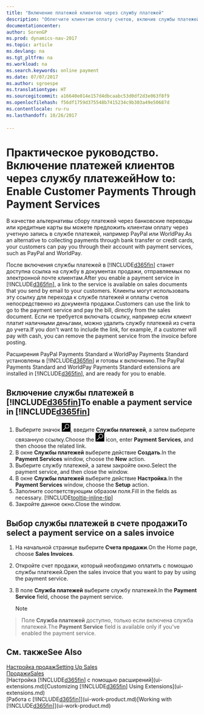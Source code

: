 ```yaml
---
title: "Включение платежей клиентов через службу платежей"
description: "Облегчите клиентам оплату счетов, включив службы платежей."
documentationcenter: 
author: SorenGP
ms.prod: dynamics-nav-2017
ms.topic: article
ms.devlang: na
ms.tgt_pltfrm: na
ms.workload: na
ms.search.keywords: online payment
ms.date: 07/07/2017
ms.author: sgroespe
ms.translationtype: HT
ms.sourcegitcommit: a16640e014e157d4dbcaabc53d0df2d3e063f8f9
ms.openlocfilehash: f56df1759d375548b7415234c9b303a49e50687d
ms.contentlocale: ru-ru
ms.lasthandoff: 10/26/2017

---
```

# <a name="how-to-enable-customer-payments-through-payment-services"></a><span data-ttu-id="aae4c-103">Практическое руководство. Включение платежей клиентов через службу платежей</span><span class="sxs-lookup"><span data-stu-id="aae4c-103">How to: Enable Customer Payments Through Payment Services</span></span>
<span data-ttu-id="aae4c-104">В качестве альтернативы сбору платежей через банковские переводы или кредитные карты вы можете предложить клиентам оплату через учетную запись в службе платежей, например PayPal или WorldPay.</span><span class="sxs-lookup"><span data-stu-id="aae4c-104">As an alternative to collecting payments through bank transfer or credit cards, your customers can pay you through their account with payment services, such as PayPal and WorldPay.</span></span>  

<span data-ttu-id="aae4c-105">После включения службы платежей в [!INCLUDE[d365fin](includes/d365fin_md.md)] станет доступна ссылка на службу в документах продажи, отправляемых по электронной почте клиентам.</span><span class="sxs-lookup"><span data-stu-id="aae4c-105">After you enable a payment service in [!INCLUDE[d365fin](includes/d365fin_md.md)], a link to the service is available on sales documents that you send by email to your customers.</span></span> <span data-ttu-id="aae4c-106">Клиенты могут использовать эту ссылку для перехода к службе платежей и оплаты счетов непосредственно из документа продажи.</span><span class="sxs-lookup"><span data-stu-id="aae4c-106">Customers can use the link to go to the payment service and pay the bill, directly from the sales document.</span></span> <span data-ttu-id="aae4c-107">Если не требуется включать ссылку, например если клиент платит наличными деньгами, можно удалить службу платежей из счета до учета.</span><span class="sxs-lookup"><span data-stu-id="aae4c-107">If you don't want to include the link, for example, if a customer will pay with cash, you can remove the payment service from the invoice before posting.</span></span>  

<span data-ttu-id="aae4c-108">Расширения PayPal Payments Standard и WorldPay Payments Standard установлены в [!INCLUDE[d365fin](includes/d365fin_md.md)] и готовы к включению.</span><span class="sxs-lookup"><span data-stu-id="aae4c-108">The PayPal Payments Standard and WorldPay Payments Standard extensions are installed in [!INCLUDE[d365fin](includes/d365fin_md.md)], and are ready for you to enable.</span></span>  

## <a name="to-enable-a-payment-service-in-included365finincludesd365finmdmd"></a><span data-ttu-id="aae4c-109">Включение службы платежей в [!INCLUDE[d365fin](includes/d365fin_md.md)]</span><span class="sxs-lookup"><span data-stu-id="aae4c-109">To enable a payment service in [!INCLUDE[d365fin](includes/d365fin_md.md)]</span></span>
1. <span data-ttu-id="aae4c-110">Выберите значок ![Поиск страницы или отчета](media/ui-search/search_small.png "Значок поиска страницы или отчета"), введите **Службы платежей**, а затем выберите связанную ссылку.</span><span class="sxs-lookup"><span data-stu-id="aae4c-110">Choose the ![Search for Page or Report](media/ui-search/search_small.png "Search for Page or Report icon") icon, enter **Payment Services**, and then choose the related link.</span></span>  
2. <span data-ttu-id="aae4c-111">В окне **Службы платежей** выберите действие **Создать**.</span><span class="sxs-lookup"><span data-stu-id="aae4c-111">In the **Payment Services** window, choose the **New** action.</span></span>  
3. <span data-ttu-id="aae4c-112">Выберите службу платежей, а затем закройте окно.</span><span class="sxs-lookup"><span data-stu-id="aae4c-112">Select the payment service, and then close the window.</span></span>  
4. <span data-ttu-id="aae4c-113">В окне **Службы платежей** выберите действие **Настройка**.</span><span class="sxs-lookup"><span data-stu-id="aae4c-113">In the **Payment Services** window, choose the **Setup** action.</span></span>  
5. <span data-ttu-id="aae4c-114">Заполните соответствующим образом поля.</span><span class="sxs-lookup"><span data-stu-id="aae4c-114">Fill in the fields as necessary.</span></span> [!INCLUDE[tooltip-inline-tip](includes/tooltip-inline-tip_md.md)]  
6. <span data-ttu-id="aae4c-115">Закройте данное окно.</span><span class="sxs-lookup"><span data-stu-id="aae4c-115">Close the window.</span></span>  

## <a name="to-select-a-payment-service-on-a-sales-invoice"></a><span data-ttu-id="aae4c-116">Выбор службы платежей в счете продажи</span><span class="sxs-lookup"><span data-stu-id="aae4c-116">To select a payment service on a sales invoice</span></span>
1. <span data-ttu-id="aae4c-117">На начальной странице выберите **Счета продажи**.</span><span class="sxs-lookup"><span data-stu-id="aae4c-117">On the Home page, choose **Sales Invoices**.</span></span>  
2. <span data-ttu-id="aae4c-118">Откройте счет продажи, который необходимо оплатить с помощью службы платежей.</span><span class="sxs-lookup"><span data-stu-id="aae4c-118">Open the sales invoice that you want to pay by using the payment service.</span></span>  
3. <span data-ttu-id="aae4c-119">В поле **Служба платежей** выберите службу платежей.</span><span class="sxs-lookup"><span data-stu-id="aae4c-119">In the **Payment Service** field, choose the payment service.</span></span>  

    > [!NOTE]  
>   <span data-ttu-id="aae4c-120">Поле **Служба платежей** доступно, только если включена служба платежей.</span><span class="sxs-lookup"><span data-stu-id="aae4c-120">The **Payment Service** field is available only if you've enabled the payment service.</span></span>  

## <a name="see-also"></a><span data-ttu-id="aae4c-121">См. также</span><span class="sxs-lookup"><span data-stu-id="aae4c-121">See Also</span></span>  
[<span data-ttu-id="aae4c-122">Настройка продаж</span><span class="sxs-lookup"><span data-stu-id="aae4c-122">Setting Up Sales</span></span>](sales-setup-sales.md)  
[<span data-ttu-id="aae4c-123">Продажи</span><span class="sxs-lookup"><span data-stu-id="aae4c-123">Sales</span></span>](sales-manage-sales.md)  
<span data-ttu-id="aae4c-124">[Настройка [!INCLUDE[d365fin](includes/d365fin_md.md)] с помощью расширений](ui-extensions.md)</span><span class="sxs-lookup"><span data-stu-id="aae4c-124">[Customizing [!INCLUDE[d365fin](includes/d365fin_md.md)] Using Extensions](ui-extensions.md)</span></span>  
<span data-ttu-id="aae4c-125">[Работа с [!INCLUDE[d365fin](includes/d365fin_md.md)]](ui-work-product.md)</span><span class="sxs-lookup"><span data-stu-id="aae4c-125">[Working with [!INCLUDE[d365fin](includes/d365fin_md.md)]](ui-work-product.md)</span></span>  

